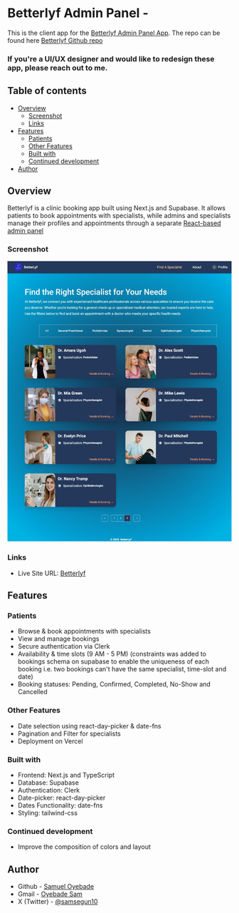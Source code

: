 # Betterlyf Admin Panel -

This is the client app for the [Betterlyf Admin Panel App](https://www.betterlyf-admin.vercel.app/). The repo can be found here [Betterlyf Github repo](https://github.com/Samsegun/betterlyf-admin)

### If you're a UI/UX designer and would like to redesign these app, please reach out to me.

## Table of contents

-   [Overview](#overview)
    -   [Screenshot](#screenshot)
    -   [Links](#links)
-   [Features](#features)
    -   [Patients](#patients)
    -   [Other Features](#other-features)
    -   [Built with](#built-with)
    -   [Continued development](#continued-development)
-   [Author](#author)
<!-- -   [Acknowledgments](#acknowledgments) -->

## Overview

Betterlyf is a clinic booking app built using Next.js and Supabase. It allows patients to book appointments with specialists, while admins and specialists manage their profiles and appointments through a separate [React-based admin panel](https://github.com/Samsegun/betterlyf-admin)

### Screenshot

![screenshot](./betterlyf-client.jpeg)

### Links

-   Live Site URL: [Betterlyf](https://betterlyf.vercel.app)

## Features

### Patients

-   Browse & book appointments with specialists
-   View and manage bookings
-   Secure authentication via Clerk
-   Availability & time slots (9 AM - 5 PM) (constraints was added to bookings schema on supabase to enable the uniqueness of each booking i.e. two bookings can't have the same specialist, time-slot and date)
-   Booking statuses: Pending, Confirmed, Completed, No-Show and Cancelled

### Other Features

-   Date selection using react-day-picker & date-fns
-   Pagination and Filter for specialists
-   Deployment on Vercel

### Built with

-   Frontend: Next.js and TypeScript
-   Database: Supabase
-   Authentication: Clerk
-   Date-picker: react-day-picker
-   Dates Functionality: date-fns
-   Styling: tailwind-css

### Continued development

-   Improve the composition of colors and layout

## Author

-   Github - [Samuel Oyebade](https://github.com/Samsegun/)
-   Gmail - [Oyebade Sam](mailto:oyebadesegunsam@gmail.com)
-   X (Twitter) - [@samsegun10](https://www.twitter.com/samsegun10)
